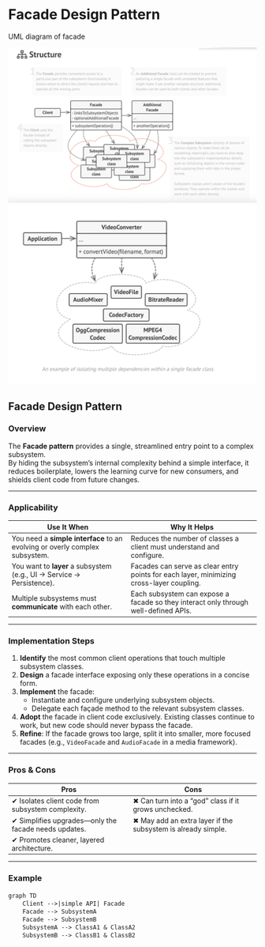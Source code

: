 # Facade Design Pattern

UML diagram of facade

![Schema UML diagram of facade design pattern](facade-1.png)
![Design of App using facade design pattern](facade-2.png)

## Facade Design Pattern

### Overview
The **Facade pattern** provides a single, streamlined entry point to a complex subsystem.  
By hiding the subsystem’s internal complexity behind a simple interface, it reduces
boilerplate, lowers the learning curve for new consumers, and shields client code
from future changes.

---

### Applicability
| Use It When | Why It Helps |
|-------------|-------------|
| You need a **simple interface** to an evolving or overly complex subsystem. | Reduces the number of classes a client must understand and configure. |
| You want to **layer** a subsystem (e.g., UI → Service → Persistence). | Facades can serve as clear entry points for each layer, minimizing cross-layer coupling. |
| Multiple subsystems must **communicate** with each other. | Each subsystem can expose a facade so they interact only through well-defined APIs. |

---

### Implementation Steps
1. **Identify** the most common client operations that touch multiple subsystem classes.
2. **Design** a facade interface exposing only these operations in a concise form.
3. **Implement** the facade:
    * Instantiate and configure underlying subsystem objects.
    * Delegate each façade method to the relevant subsystem classes.
4. **Adopt** the facade in client code exclusively. Existing classes continue to work, but new code should never bypass the facade.
5. **Refine**: If the facade grows too large, split it into smaller, more focused facades (e.g., `VideoFacade` and `AudioFacade` in a media framework).

---

### Pros & Cons
| Pros | Cons |
|------|------|
| ✔ Isolates client code from subsystem complexity. | ✖ Can turn into a “god” class if it grows unchecked. |
| ✔ Simplifies upgrades—only the facade needs updates. | ✖ May add an extra layer if the subsystem is already simple. |
| ✔ Promotes cleaner, layered architecture. | |

---

### Example
```mermaid
graph TD
    Client -->|simple API| Facade
    Facade --> SubsystemA
    Facade --> SubsystemB
    SubsystemA --> ClassA1 & ClassA2
    SubsystemB --> ClassB1 & ClassB2
